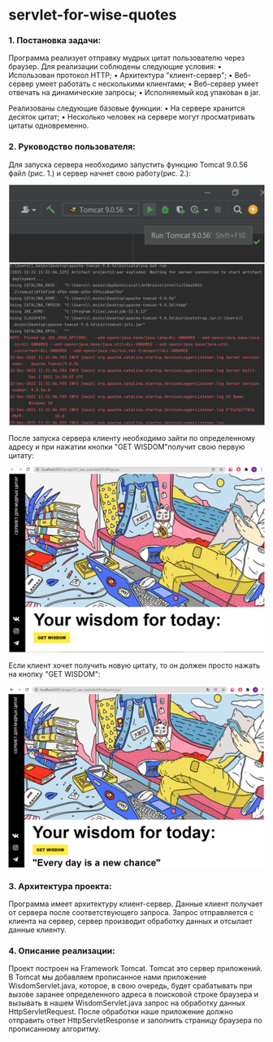 # servlet-for-wise-quotes

### 1. Постановка задачи:

Программа реализует отправку мудрых цитат пользователю через браузер. Для реализации соблюдены следующие условия:
• Использован протокол HTTP;
• Архитектура "клиент-сервер";
• Веб-сервер умеет работать с несколькими клиентами;
• Веб-сервер умеет отвечать на динамические запросы;
• Исполняемый код упакован в jar.

Реализованы следующие базовые функции:
• На сервере хранится десяток цитат;
• Несколько человек на сервере могут просматривать цитаты одновременно.

### 2. Руководство пользователя:
Для запуска сервера необходимо запустить функцию Tomcat 9.0.56 файл (рис. 1.) и сервер начнет свою работу(рис. 2.):

<img  width= "600px" src ="Screenshot .png" />

<img  width= "600px" src ="Screenshot2.png" />

После запуска сервера клиенту необходимо зайти по определенному адресу и при нажатии кнопки
"GET WISDOM"получит свою первую цитату:

<img  width= "600px" src ="Screenshot3.png" />

Если клиент хочет получить новую цитату, то он должен просто нажать на кнопку "GET WISDOM":

<img  width= "600px" src ="Screenshot4.png" />

### 3. Архитектура проекта:

Программа имеет архитектуру клиент-сервер. Данные клиент получает от сервера после соответствующего запроса. Запрос отправляется с клиента на сервер, сервер производит обработку данных и отсылает данные клиенту.

### 4. Описание реализации:

Проект построен на Framework Tomcat. Tomcat это сервер приложений. В Tomcat мы добавляем прописанное нами приложение WisdomServlet.java, которое, в свою очередь, будет срабатывать при вызове
заранее определенного адреса в поисковой строке браузера и вызывать в нашем WisdomServlet.java
запрос на обработку данных HttpServletRequest. После обработки наше приложение должно отправить
ответ HttpServletResponse и заполнить страницу браузера по прописанному алгоритму.
